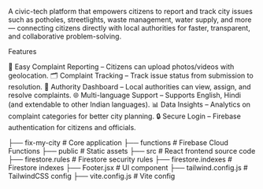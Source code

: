 A civic-tech platform that empowers citizens to report and track city issues such as potholes, streetlights, waste management, water supply, and more — connecting citizens directly with local authorities for faster, transparent, and collaborative problem-solving.

Features

📌 Easy Complaint Reporting – Citizens can upload photos/videos with geolocation.
🗂️ Complaint Tracking – Track issue status from submission to resolution.
🏢 Authority Dashboard – Local authorities can view, assign, and resolve complaints.
🌐 Multi-language Support – Supports English, Hindi (and extendable to other Indian languages).
📊 Data Insights – Analytics on complaint categories for better city planning.
🔒 Secure Login – Firebase authentication for citizens and officials.

├── fix-my-city        # Core application
├── functions          # Firebase Cloud Functions
├── public             # Static assets
├── src                # React frontend source code
├── firestore.rules    # Firestore security rules
├── firestore.indexes  # Firestore indexes
├── Footer.jsx         # UI component
├── tailwind.config.js # TailwindCSS config
├── vite.config.js     # Vite config
